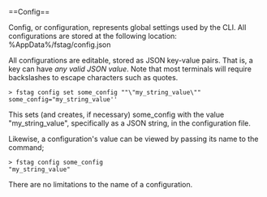==Config==

Config, or configuration, represents global settings used by the 
CLI. All configurations are stored at the following location: 
%AppData%/fstag/config.json

All configurations are editable, stored as JSON key-value pairs. 
That is, a key can have *any valid JSON value*. Note that most 
terminals will require backslashes to escape characters such as
quotes.

```shell
> fstag config set some_config ""\"my_string_value\""
some_config="my_string_value''
```

This sets (and creates, if necessary) some_config with the value
"my_string_value", specifically as a JSON string, in the
configuration file.

Likewise, a configuration's value can be viewed by passing its
name to the command;

```shell
> fstag config some_config
"my_string_value"
```

There are no limitations to the name of a configuration.